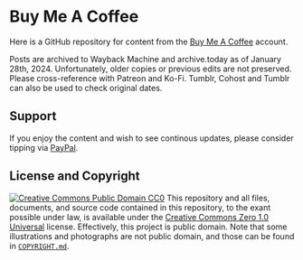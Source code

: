 # Buy Me A Coffee
Here is a GitHub repository for content from the [Buy Me A Coffee](https://www.buymeacoffee.com/rikaklassen) account.

Posts are archived to Wayback Machine and archive.today as of January 28th, 2024. Unfortunately, older copies or previous edits are not preserved. Please cross-reference with Patreon and Ko-Fi. Tumblr, Cohost and Tumblr can also be used to check original dates.

## Support
If you enjoy the content and wish to see continous updates, please consider tipping via [PayPal](https://paypal.me/bglamours).
## License and Copyright
[![Creative Commons Public Domain CC0](https://licensebuttons.net/p/zero/1.0/80x15.png)](http://creativecommons.org/publicdomain/zero/1.0/)
This repository and all files, documents, and source code contained in this repository, to the exant possible under law, is available under the [Creative Commons Zero 1.0 Universal](http://creativecommons.org/publicdomain/zero/1.0/) license. Effectively, this project is public domain. Note that some illustrations and photographs are not public domain, and those can be found in [`COPYRIGHT.md`](./COPYRIGHT.md).

